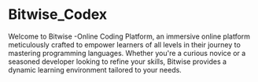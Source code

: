 # Bitwise_Codex
Welcome to Bitwise -Online Coding Platform, an immersive online platform meticulously crafted to empower learners of all levels in their journey to mastering programming languages. Whether you're a curious novice or a seasoned developer looking to refine your skills, Bitwise provides a dynamic learning environment tailored to your needs.

